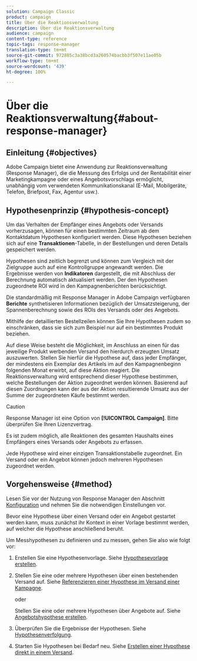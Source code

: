 ```yaml
---
solution: Campaign Classic
product: campaign
title: Über die Reaktionsverwaltung
description: Über die Reaktionsverwaltung
audience: campaign
content-type: reference
topic-tags: response-manager
translation-type: tm+mt
source-git-commit: 972885c3a38bcd3a260574bacbb3f507e11ae05b
workflow-type: tm+mt
source-wordcount: '439'
ht-degree: 100%

---
```



# Über die Reaktionsverwaltung{#about-response-manager}

## Einleitung {#objectives}

Adobe Campaign bietet eine Anwendung zur Reaktionsverwaltung (Response Manager), die die Messung des Erfolgs und der Rentabilität einer Marketingkampagne oder eines Angebotsvorschlags ermöglicht, unabhängig vom verwendeten Kommunikationskanal (E-Mail, Mobilgeräte, Telefon, Briefpost, Fax, Agentur usw.).

## Hypothesenprinzip {#hypothesis-concept}

Um das Verhalten der Empfänger eines Angebots oder Versands vorherzusagen, können für einen bestimmten Zeitraum ab dem Kontaktdatum Hypothesen konfiguriert werden. Diese Hypothesen beziehen sich auf eine **Transaktionen**-Tabelle, in der Bestellungen und deren Details gespeichert werden.

Hypothesen sind zeitlich begrenzt und können zum Vergleich mit der Zielgruppe auch auf eine Kontrollgruppe angewandt werden. Die Ergebnisse werden von **Indikatoren** dargestellt, die mit Abschluss der Berechnung automatisch aktualisiert werden. Der den Hypothesen zugeordnete ROI wird in den Kampagnenberichten berücksichtigt.

Die standardmäßig mit Response Manager in Adobe Campaign verfügbaren **Berichte** synthetisieren Informationen bezüglich der Umsatzsteigerung, der Spannenberechnung sowie des ROIs des Versands oder des Angebots.

Mithilfe der detaillierten Bestellzeilen können Sie Ihre Hypothesen zudem so einschränken, dass sie sich zum Beispiel nur auf ein bestimmtes Produkt beziehen.

Auf diese Weise besteht die Möglichkeit, im Anschluss an einen für das jeweilige Produkt werbenden Versand den hierdurch erzeugten Umsatz auszuwerten. Stellen Sie hierfür die Hypothese auf, dass jeder Empfänger, der mindestens ein Exemplar des Artikels im auf den Kampagnenbeginn folgenden Monat erwirbt, auf diese Aktion reagiert. Die Reaktionsverwaltung wird entsprechend dieser Hypothese bestimmen, welche Bestellungen der Aktion zugeordnet werden können. Basierend auf diesen Zuordnungen kann der aus der Aktion resultierende Umsatz aus der Summe der zugeordneten Käufe bestimmt werden.

>[!CAUTION]
>
>Response Manager ist eine Option von **[!UICONTROL Campaign]**. Bitte überprüfen Sie Ihren Lizenzvertrag.

Es ist zudem möglich, alle Reaktionen des gesamten Haushalts eines Empfängers eines Versands oder Angebots zu erfassen.

Jede Hypothese wird einer einzigen Transaktionstabelle zugeordnet. Ein Versand oder ein Angebot können jedoch mehreren Hypothesen zugeordnet werden.

## Vorgehensweise {#method}

Lesen Sie vor der Nutzung von Response Manager den Abschnitt [Konfiguration](../../campaign/using/configuration.md) und nehmen Sie die notwendigen Einstellungen vor.

Bevor eine Hypothese über einen Versand oder ein Angebot gestartet werden kann, muss zunächst ihr Kontext in einer Vorlage bestimmt werden, auf welcher die Hypothese anschließend beruht.

Um Messhypothesen zu definieren und zu messen, gehen Sie also wie folgt vor:

1. Erstellen Sie eine Hypothesenvorlage. Siehe [Hypothesevorlage erstellen](../../campaign/using/hypothesis-templates.md#creating-a-hypothesis-model).
1. Stellen Sie eine oder mehrere Hypothesen über einen bestehenden Versand auf. Siehe [Referenzieren einer Hypothese im Versand einer Kampagne](../../campaign/using/creating-hypotheses.md#referencing-a-hypothesis-in-a-campaign-delivery).

   oder

   Stellen Sie eine oder mehrere Hypothesen über Angebote auf. Siehe [Angebotshypothese erstellen](../../campaign/using/creating-hypotheses.md#creating-a-hypothesis-on-an-offer).

1. Überprüfen Sie die Ergebnisse der Hypothesen. Siehe [Hypothesenverfolgung](../../campaign/using/hypothesis-tracking.md).
1. Starten Sie Hypothesen bei Bedarf neu. Siehe [Erstellen einer Hypothese direkt in einem Versand](../../campaign/using/creating-hypotheses.md#creating-a-hypothesis-on-the-fly-on-a-delivery).

